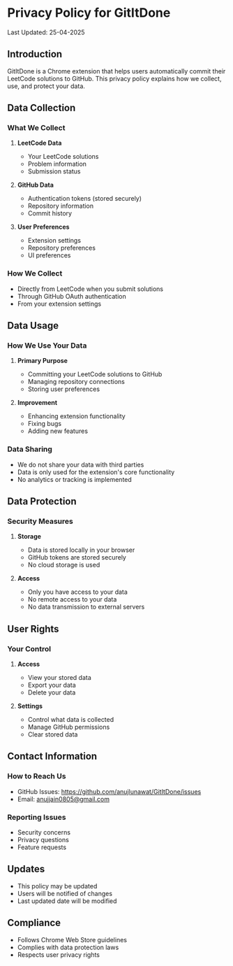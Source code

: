 # Privacy Policy for GitItDone

Last Updated: 25-04-2025

## Introduction
GitItDone is a Chrome extension that helps users automatically commit their LeetCode solutions to GitHub. This privacy policy explains how we collect, use, and protect your data.

## Data Collection

### What We Collect
1. **LeetCode Data**
   - Your LeetCode solutions
   - Problem information
   - Submission status

2. **GitHub Data**
   - Authentication tokens (stored securely)
   - Repository information
   - Commit history

3. **User Preferences**
   - Extension settings
   - Repository preferences
   - UI preferences

### How We Collect
- Directly from LeetCode when you submit solutions
- Through GitHub OAuth authentication
- From your extension settings

## Data Usage

### How We Use Your Data
1. **Primary Purpose**
   - Committing your LeetCode solutions to GitHub
   - Managing repository connections
   - Storing user preferences

2. **Improvement**
   - Enhancing extension functionality
   - Fixing bugs
   - Adding new features

### Data Sharing
- We do not share your data with third parties
- Data is only used for the extension's core functionality
- No analytics or tracking is implemented

## Data Protection

### Security Measures
1. **Storage**
   - Data is stored locally in your browser
   - GitHub tokens are stored securely
   - No cloud storage is used

2. **Access**
   - Only you have access to your data
   - No remote access to your data
   - No data transmission to external servers

## User Rights

### Your Control
1. **Access**
   - View your stored data
   - Export your data
   - Delete your data

2. **Settings**
   - Control what data is collected
   - Manage GitHub permissions
   - Clear stored data

## Contact Information

### How to Reach Us
- GitHub Issues: https://github.com/anujlunawat/GitItDone/issues
- Email: anujjain0805@gmail.com

### Reporting Issues
- Security concerns
- Privacy questions
- Feature requests

## Updates
- This policy may be updated
- Users will be notified of changes
- Last updated date will be modified

## Compliance
- Follows Chrome Web Store guidelines
- Complies with data protection laws
- Respects user privacy rights 
